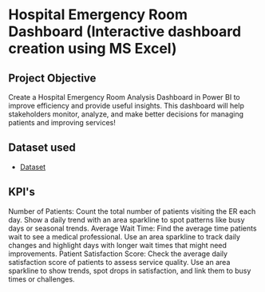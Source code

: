 # Hospital Emergency Room Dashboard (Interactive dashboard creation using MS Excel)
## Project Objective
Create a Hospital Emergency Room Analysis Dashboard in Power BI to improve efficiency and provide useful insights. This dashboard will help stakeholders monitor, analyze, and make better decisions for managing patients and improving services!
## Dataset used
- <a href="https://github.com/AGhumde30/Hospital-Emergency-Room-Dashboard/blob/main/Dashboard.xlsx">Dataset<a>
## KPI's
Number of Patients:
Count the total number of patients visiting the ER each day.
Show a daily trend with an area sparkline to spot patterns like busy days or seasonal trends.
Average Wait Time:
Find the average time patients wait to see a medical professional.
Use an area sparkline to track daily changes and highlight days with longer wait times that might need improvements.
Patient Satisfaction Score:
Check the average daily satisfaction score of patients to assess service quality.
Use an area sparkline to show trends, spot drops in satisfaction, and link them to busy times or challenges.
